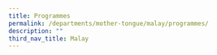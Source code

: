 ```yaml
---
title: Programmes
permalink: /departments/mother-tongue/malay/programmes/
description: ""
third_nav_title: Malay
---
```

